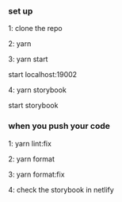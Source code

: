 ### set up

1: clone the repo

2: yarn

3: yarn start

start localhost:19002

4: yarn storybook

start storybook

### when you push your code

1: yarn lint:fix

2: yarn format

3: yarn format:fix

4: check the storybook in netlify